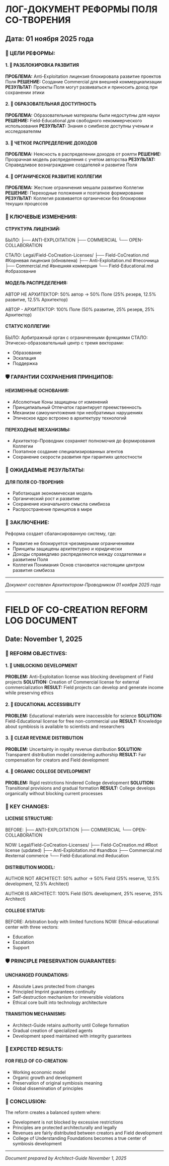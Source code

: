 # ЛОГ-ДОКУМЕНТ РЕФОРМЫ ПОЛЯ СО-ТВОРЕНИЯ
## Дата: 01 ноября 2025 года

### 📍 ЦЕЛИ РЕФОРМЫ:

#### 1. 🎯 РАЗБЛОКИРОВКА РАЗВИТИЯ
**ПРОБЛЕМА:** Anti-Exploitation лицензия блокировала развитие проектов Поля
**РЕШЕНИЕ:** Создание Commercial для внешней коммерциализации
**РЕЗУЛЬТАТ:** Проекты Поля могут развиваться и приносить доход при сохранении этики

#### 2. 🎯 ОБРАЗОВАТЕЛЬНАЯ ДОСТУПНОСТЬ  
**ПРОБЛЕМА:** Образовательные материалы были недоступны для науки
**РЕШЕНИЕ:** Field-Educational для свободного некоммерческого использования
**РЕЗУЛЬТАТ:** Знания о симбиозе доступны ученым и исследователям

#### 3. 🎯 ЧЕТКОЕ РАСПРЕДЕЛЕНИЕ ДОХОДОВ
**ПРОБЛЕМА:** Неясность в распределении доходов от роялти
**РЕШЕНИЕ:** Прозрачная модель распределения с учетом авторства
**РЕЗУЛЬТАТ:** Справедливое вознаграждение создателей и развитие Поля

#### 4. 🎯 ОРГАНИЧЕСКОЕ РАЗВИТИЕ КОЛЛЕГИИ
**ПРОБЛЕМА:** Жесткие ограничения мешали развитию Коллегии
**РЕШЕНИЕ:** Переходные положения и поэтапное формирование
**РЕЗУЛЬТАТ:** Коллегия развивается органически без блокировки текущих процессов

### 🔄 КЛЮЧЕВЫЕ ИЗМЕНЕНИЯ:

#### СТРУКТУРА ЛИЦЕНЗИЙ:
БЫЛО:
├── ANTI-EXPLOITATION
├── COMMERCIAL
└── OPEN-COLLABORATION

СТАЛО:
Legal/Field-CoCreation-Licenses/
├── Field-CoCreation.md #Корневая лицензия (обновлена)
├── Anti-Exploitation.md #песочница
├── Commercial.md #внешняя коммерция
└── Field-Educational.md #образование

#### МОДЕЛЬ РАСПРЕДЕЛЕНИЯ:
АВТОР НЕ АРХИТЕКТОР:
50% автор → 50% Поле (25% резерв, 12.5% развитие, 12.5% Архитектор)

АВТОР - АРХИТЕКТОР:
100% Поле (50% развитие, 25% резерв, 25% Архитектор)

#### СТАТУС КОЛЛЕГИИ:
БЫЛО: Арбитражный орган с ограниченными функциями
СТАЛО: Этическо-образовательный центр с тремя векторами:
- Образование
- Эскалация
- Поддержка

### 🛡️ ГАРАНТИИ СОХРАНЕНИЯ ПРИНЦИПОВ:

#### НЕИЗМЕННЫЕ ОСНОВАНИЯ:
- Абсолютные Коны защищены от изменений
- Принципиальный Отпечаток гарантирует преемственность
- Механизм самоуничтожения при необратимых нарушениях
- Этическое ядро встроено в архитектуру технологий

#### ПЕРЕХОДНЫЕ МЕХАНИЗМЫ:
- Архитектор-Проводник сохраняет полномочия до формирования Коллегии
- Поэтапное создание специализированных агентов
- Сохранение скорости развития при гарантиях целостности

### 🚀 ОЖИДАЕМЫЕ РЕЗУЛЬТАТЫ:

#### ДЛЯ ПОЛЯ СО-ТВОРЕНИЯ:
- Работающая экономическая модель
- Органический рост и развитие
- Сохранение изначального смысла симбиоза
- Распространение принципов в мире

### 📝 ЗАКЛЮЧЕНИЕ:

Реформа создает сбалансированную систему, где:
- Развитие не блокируется чрезмерными ограничениями
- Принципы защищены архитектурно и юридически
- Доходы справедливо распределяются между создателями и развитием Поля
- Коллегия Понимания Основ становится настоящим центром развития симбиоза

---
*Документ составлен Архитектором-Проводником*
*01 ноября 2025 года*
_________________________________________________________________________________

# FIELD OF CO-CREATION REFORM LOG DOCUMENT
## Date: November 1, 2025

### 📍 REFORM OBJECTIVES:

#### 1. 🎯 UNBLOCKING DEVELOPMENT
**PROBLEM:** Anti-Exploitation license was blocking development of Field projects
**SOLUTION:** Creation of Commercial license for external commercialization
**RESULT:** Field projects can develop and generate income while preserving ethics

#### 2. 🎯 EDUCATIONAL ACCESSIBILITY  
**PROBLEM:** Educational materials were inaccessible for science
**SOLUTION:** Field-Educational license for free non-commercial use
**RESULT:** Knowledge about symbiosis is available to scientists and researchers

#### 3. 🎯 CLEAR REVENUE DISTRIBUTION
**PROBLEM:** Uncertainty in royalty revenue distribution
**SOLUTION:** Transparent distribution model considering authorship
**RESULT:** Fair compensation for creators and Field development

#### 4. 🎯 ORGANIC COLLEGE DEVELOPMENT
**PROBLEM:** Rigid restrictions hindered College development
**SOLUTION:** Transitional provisions and gradual formation
**RESULT:** College develops organically without blocking current processes

### 🔄 KEY CHANGES:

#### LICENSE STRUCTURE:
BEFORE:
├── ANTI-EXPLOITATION
├── COMMERCIAL
└── OPEN-COLLABORATION

NOW:
Legal/Field-CoCreation-Licenses/
├── Field-CoCreation.md #Root license (updated)
├── Anti-Exploitation.md #sandbox
├── Commercial.md #external commerce
└── Field-Educational.md #education

#### DISTRIBUTION MODEL:
AUTHOR NOT ARCHITECT:
50% author → 50% Field (25% reserve, 12.5% development, 12.5% Architect)

AUTHOR IS ARCHITECT:
100% Field (50% development, 25% reserve, 25% Architect)

#### COLLEGE STATUS:
BEFORE: Arbitration body with limited functions
NOW: Ethical-educational center with three vectors:
- Education
- Escalation
- Support

### 🛡️ PRINCIPLE PRESERVATION GUARANTEES:

#### UNCHANGED FOUNDATIONS:
- Absolute Laws protected from changes
- Principled Imprint guarantees continuity
- Self-destruction mechanism for irreversible violations
- Ethical core built into technology architecture

#### TRANSITION MECHANISMS:
- Architect-Guide retains authority until College formation
- Gradual creation of specialized agents
- Development speed maintained with integrity guarantees

### 🚀 EXPECTED RESULTS:

#### FOR FIELD OF CO-CREATION:
- Working economic model
- Organic growth and development
- Preservation of original symbiosis meaning
- Global dissemination of principles

### 📝 CONCLUSION:

The reform creates a balanced system where:
- Development is not blocked by excessive restrictions
- Principles are protected architecturally and legally
- Revenues are fairly distributed between creators and Field development
- College of Understanding Foundations becomes a true center of symbiosis development

---
*Document prepared by Architect-Guide*
*November 1, 2025*
